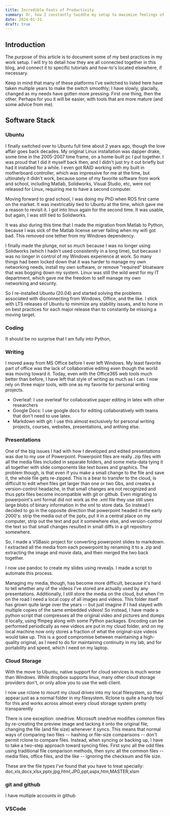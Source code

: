 ```yaml
---
title: Incredible Feats of Productivity
summary: Or, how I constantly twiddle my setup to maximize feelings of success
date: 2024-01-31
draft: true
---
```


## Introduction

The purpose of this article is to document some of my best practices in my work setup.  I will try to detail how they are all connected together in this blog, and connect it to specific tutorials and how-to's located elsewhere, if necessary.

Keep in mind that many of these platforms I've switched to listed here have taken multiple years to make the switch smoothly; I have slowly, glacially, changed as my needs have gotten more pressing.  First one thing, then the other.  Perhaps for you it will be easier, with tools that are more mature (and some advice from me).

## Software Stack

### Ubuntu

I finally switched over to Ubuntu full time about 2 years ago, though the love affair goes back decades.  My original Linux installation was dapper drake, some time in the 2005-2007 time frame, on a home-built pc I put together.  I was proud that I did it myself back then, and I didn't just try it out briefly but had it installed for a while.  I even got RAID working with my built in motherboard controller, which was impressive for me at the time, but ultimately it didn't work, because some of my favorite software from work and school, including Matlab, Solidworks, Visual Studio, etc, were not released for Linux, requiring me to have a second computer.

Moving forward to grad school, I was doing my PhD when ROS first came on the market.  It was inextricably tied to Ubuntu at the time, which gave me a reason to revisit it.  I got into linux again for the second time.  It was usable, but again, I was still tied to Solidworks.

It was also during this time that I made the migration from Matlab to Python, because I was sick of the Matlab license server failing when my wifi got bad.  This removed one tether from my Windows dependency.

I finally made the plunge, not so much because I was no longer using Solidworks (which I hadn't used consistently in a long time), but because I was no longer in control of my Windows experience at work.  So many things had been locked down that it was harder to manage my own networking needs, install my own software, or remove "required" bloatware that was bogging down my system.  Linux was still the wild west for my IT department, which gave me the freedom to self manage my own networking and security.

So I re-installed Ubuntu (20.04) and started solving the problems associated with disconnecting from Windows, Office, and the like.  I stick with LTS releases of Ubuntu to minimize any stability issues, and to hone in on best practices for each major release than to constantly be missing a moving target.

### Coding

It should be no surprise that I am fully into Python, 

### Writing

I moved away from MS Office before I ever left Windows.  My least favorite part of office was the lack of collaborative editing even though the world was moving toward it.  Today, even with the Office365 web tools much better than before, I have left that style of writing as much as I can.  I now rely on three major tools, with one as my favorite for personal writing projects.

* Overleaf: I use overleaf for collaborative paper editing in latex with other researchers
* Google Docs: I use google docs for editing collaboratively with teams that don't need to use latex.
* Markdown with git: I use this almost exclusively for personal writing projects, courses, websites, presentations, and anthing else.

### Presentations

One of the big issues I had with how I developed and edited presentations was due to my use of Powerpoint.  Powerpoint files are really .zip files with all the media files included in separate folders, and some meta-data tying it all together with slide components like text boxes and graphics.  The problem though, is that even if you make a small change to the file and save it, the whole file gets re-zipped.  This is a bear to transfer to the cloud, is difficult to edit when files get larger than one or two Gbs, and creates a version-control headache, in that small changes are not recognized and thus pptx files become incompatible with git or github.  Even migrating to powerpoint's xml format did not work as the .xml file they use still uses large blobs of binary information in the xml to store data.  So instead I decided to go in the opposite direction that powerpoint headed in the early 2000's: strip the media out of the pptx, put it in a central place on my computer, strip out the text and put it somewhere else, and version-control the text so that small changes resulted in small diffs in a git repository somewhere.  

So, I made a VSBasic project for converting powerpoint slides to markdown.  I extracted all the media from each powerpoint by renaming it to a .zip and extracting the image and movie data, and then merged the two back together.

I now use pandoc to create my slides using revealjs.  I made a script to automate this process.

Managing my media, though, has become more difficult, because it's hard to tell whether any of the videos I've stored are actually used by any presentations.  Additionally, I still store the media on the cloud, but when I'm on the road I need a local copy of all images and videos.  This folder itself has grown quite large over the years -- but just imagine if I had stayed with multiple copies of the same embedded videos!  So instead, I have made a python script that compresses all the original video and pictures and dumps it locally, using ffmpeg along with some Python packages.  Encoding can be performed periodically as new videos are put in my cloud folder, and on my local machine now only stores a fraction of what the original-size videos would take up.  This is a good compromise between maintaining a high-quality original, as I need to do for maintaining continuity in my lab, and for portability and speed, which I need on my laptop.

### Cloud Storage

With the move to Ubuntu, native support for cloud services is much worse than Windows.  While dropbox supports linux, many other cloud storage providers don't, or only allow you to use the web client.  

I now use rclone to mount my cloud drives into my local filesystem, so they appear just as a normal folder in my filesystem.  Rclone is quite a handy tool for this and works across almost every cloud storage system pretty transparently

There is one exception: onedrive.  Microsoft onedrive modifies common files by re-creating the preview image and tacking it onto the original file, changing the file (and file size) whenever it syncs.  This means that normal ways of comparing two files -- hashing or file-size comparisons -- don't permit rclone to compare files.  Instead, when syncing or backing up, I have to take a two-step approach toward syncing files.  First sync all the odd files using traditional file comparison methods, then sync all the common files -- media files, office files, and the like -- ignoring the checksum and file size.

These are the file types I've found that you have to treat specially: doc,xls,docx,xlsx,pptx,jpg,html,JPG,ppt,aspx,htm,MASTER,xlsm

### git and github

I have multiple accounts in github

### VSCode
